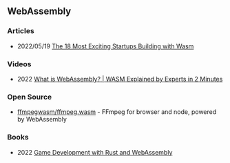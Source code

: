 ## WebAssembly


### Articles
- 2022/05/19 [The 18 Most Exciting Startups Building with Wasm](https://www.amplifypartners.com/blog-posts/how-webassembly-gets-used-the-18-most-exciting-startups-building-with-wasm)


### Videos
- 2022 [What is WebAssembly? | WASM Explained by Experts in 2 Minutes](https://www.youtube.com/watch?v=-DVcchn4T_Y)


### Open Source
- [ffmpegwasm/ffmpeg.wasm](https://github.com/ffmpegwasm/ffmpeg.wasm) - FFmpeg for browser and node, powered by WebAssembly


### Books
- 2022 [Game Development with Rust and WebAssembly](https://www.packtpub.com/product/game-development-with-rust-and-webassembly/9781801070973)
